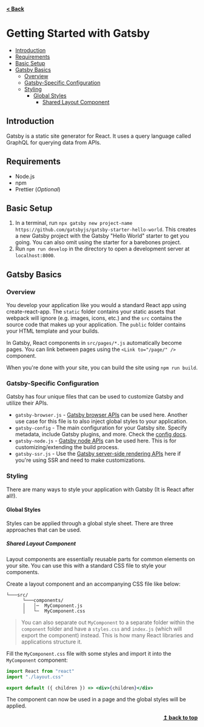 <b><a id="top" href="../../../README.md">< Back</a></b>

# Getting Started with Gatsby<!-- omit in toc -->

- [Introduction](#introduction)
- [Requirements](#requirements)
- [Basic Setup](#basic-setup)
- [Gatsby Basics](#gatsby-basics)
  - [Overview](#overview)
  - [Gatsby-Specific Configuration](#gatsby-specific-configuration)
  - [Styling](#styling)
    - [Global Styles](#global-styles)
      - [Shared Layout Component](#shared-layout-component)


## Introduction
Gatsby is a static site generator for React. It uses a query language called GraphQL for querying data from APIs.

## Requirements
- Node.js
- npm
- Prettier (*Optional*)

## Basic Setup
1. In a terminal, run `npx gatsby new project-name https://github.com/gatsbyjs/gatsby-starter-hello-world`. This creates a new Gatsby project with the Gatsby "Hello World" starter to get you going. You can also omit using the starter for a barebones project.
2. Run `npm run develop` in the directory to open a development server at `localhost:8000`.

## Gatsby Basics
### Overview
You develop your application like you would a standard React app using create-react-app. The `static` folder contains your static assets that webpack will ignore (e.g. images, icons, etc.) and the `src` contains the source code that makes up your application. The `public` folder contains your HTML template and your builds.

In Gatsby, React components in `src/pages/*.js` automatically become pages. You can link between pages using the `<Link to="/page/" />` component.

When you're done with your site, you can build the site using `npm run build`.

### Gatsby-Specific Configuration
Gatsby has four unique files that can be used to customize Gatsby and utilize their APIs.

- `gatsby-browser.js` - [Gatsby browser APIs](https://www.gatsbyjs.org/docs/browser-apis/) can be used here. Another use case for this file is to also inject global styles to your application. 
- `gatsby-config` - The main configuration for your Gatsby site. Specify metadata, include Gatsby plugins, and more. Check the [config docs](https://www.gatsbyjs.org/docs/gatsby-config/).
- `gatsby-node.js` - [Gatsby node APIs](https://www.gatsbyjs.org/docs/node-apis/) can be used here. This is for customizing/extending the build process.
- `gatsby-ssr.js` - Use the [Gatsby server-side rendering APIs](https://www.gatsbyjs.org/docs/ssr-apis/) here if you're using SSR and need to make customizations.

### Styling
There are many ways to style your application with Gatsby (It is React after all!).
#### Global Styles
Styles can be applied through a global style sheet. There are three approaches that can be used.
##### Shared Layout Component
Layout components are essentially reusable parts for common elements on your site. You can use this with a standard CSS file to style your components.

Create a layout component and an accompanying CSS file like below:
```
└───src/
      └───components/
      │   │─  MyComponent.js
      │   └─  MyComponent.css
```
> You can also separate out `MyComponent` to a separate folder within the `component` folder and have a `styles.css` and `index.js` (which will export the component) instead. This is how many React libraries and applications structure it.

Fill the `MyComponent.css` file with some styles and import it into the `MyComponent` component:
```jsx
import React from "react"
import "./layout.css"

export default ({ children }) => <div>{children}</div>
```

The component can now be used in a page and the global styles will be applied.

<div align="right">
    <b><a href="#top">↥ back to top</a></b>
</div>
